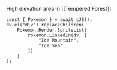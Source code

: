 High elevation area in [[Tempered Forest]]

```dataviewjs
const { Pokemon } = await cJS();
dv.el("div").replaceChildren(
	Pokemon.Render.SpriteList(
		Pokemon.LinkedIn(dv, [
			"Ice Mountain",
			"Ice Sea"
		])
	)
);
```
